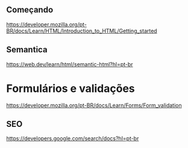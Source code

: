## Começando
https://developer.mozilla.org/pt-BR/docs/Learn/HTML/Introduction_to_HTML/Getting_started


## Semantica
https://web.dev/learn/html/semantic-html?hl=pt-br


# Formulários e validações
https://developer.mozilla.org/pt-BR/docs/Learn/Forms/Form_validation

## SEO
https://developers.google.com/search/docs?hl=pt-br
